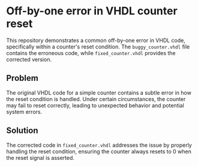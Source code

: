 # Off-by-one error in VHDL counter reset

This repository demonstrates a common off-by-one error in VHDL code, specifically within a counter's reset condition.  The `buggy_counter.vhdl` file contains the erroneous code, while `fixed_counter.vhdl` provides the corrected version.

## Problem
The original VHDL code for a simple counter contains a subtle error in how the reset condition is handled.  Under certain circumstances, the counter may fail to reset correctly, leading to unexpected behavior and potential system errors.

## Solution
The corrected code in `fixed_counter.vhdl` addresses the issue by properly handling the reset condition, ensuring the counter always resets to 0 when the reset signal is asserted.